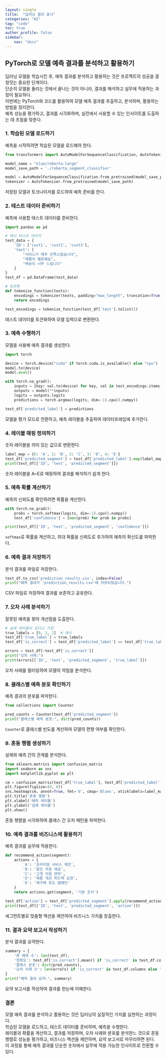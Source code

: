 ```yaml
---
layout: single
title:  "딥러닝 결과 표시"
categories: "AI"
tag: "code"
toc: true
author_profile: false
sidebar:
    nav: "docs"
---
```


## PyTorch로 모델 예측 결과를 분석하고 활용하기

딥러닝 모델을 학습시킨 후, 예측 결과를 분석하고 활용하는 것은 프로젝트의 성공을 결정짓는 중요한 단계이다.  
단순히 모델을 돌리는 것에서 끝나는 것이 아니라, 결과를 해석하고 실무에 적용하는 과정이 필요하다.  
이번에는 PyTorch와 코드를 활용하여 모델 예측 결과를 추출하고, 분석하며, 활용하는 방법을 정리한다.  
예측 성능을 평가하고, 결과를 시각화하며, 실전에서 사용할 수 있는 인사이트를 도출하는 데 초점을 맞춘다.  

### 1. 학습된 모델 로드하기
예측을 시작하려면 학습된 모델을 로드해야 한다.  

```python
from transformers import AutoModelForSequenceClassification, AutoTokenizer

model_name = "klue/roberta-large"
model_save_path = './roberta_segment_classifier'

model = AutoModelForSequenceClassification.from_pretrained(model_save_path)
tokenizer = AutoTokenizer.from_pretrained(model_save_path)
```

저장된 모델과 토크나이저를 로드하여 예측 준비를 한다.  

### 2. 테스트 데이터 준비하기
예측에 사용할 테스트 데이터를 준비한다.  

```python
import pandas as pd

# 예시 테스트 데이터
test_data = {
    'ID': ['cust1', 'cust2', 'cust3'],
    'text': [
        "서비스가 매우 만족스럽습니다",
        "제품이 별로예요",
        "배송이 너무 느립니다"
    ]
}
test_df = pd.DataFrame(test_data)

# 토큰화
def tokenize_function(texts):
    encodings = tokenizer(texts, padding="max_length", truncation=True, max_length=128, return_tensors='pt')
    return encodings

test_encodings = tokenize_function(test_df['text'].tolist())
```

테스트 데이터를 토큰화하여 모델 입력으로 변환한다.  

### 3. 예측 수행하기
모델을 사용해 예측 결과를 생성한다.  

```python
import torch

device = torch.device("cuda" if torch.cuda.is_available() else "cpu")
model.to(device)
model.eval()

with torch.no_grad():
    inputs = {key: val.to(device) for key, val in test_encodings.items()}
    outputs = model(**inputs)
    logits = outputs.logits
    predictions = torch.argmax(logits, dim=-1).cpu().numpy()

test_df['predicted_label'] = predictions
```

모델을 평가 모드로 전환하고, 예측 레이블을 추출하여 데이터프레임에 추가한다.  

### 4. 레이블 매핑 정의하기
숫자 레이블을 의미 있는 값으로 변환한다.  

```python
label_map = {0: 'A', 1: 'B', 2: 'C', 3: 'D', 4: 'E'}
test_df['predicted_segment'] = test_df['predicted_label'].map(label_map)
print(test_df[['ID', 'text', 'predicted_segment']])
```

숫자 레이블을 A~E로 매핑하여 결과를 해석하기 쉽게 한다.  

### 5. 예측 확률 계산하기
예측의 신뢰도를 확인하려면 확률을 계산한다.   

```python
with torch.no_grad():
    probs = torch.softmax(logits, dim=-1).cpu().numpy()
    test_df['confidence'] = [max(prob) for prob in probs]

print(test_df[['ID', 'text', 'predicted_segment', 'confidence']])
```

`softmax`로 확률을 계산하고, 최대 확률을 신뢰도로 추가하여 예측의 확신도를 파악한다.  

### 6. 예측 결과 저장하기
분석 결과를 파일로 저장한다.  

```python
test_df.to_csv('prediction_results.csv', index=False)
print("예측 결과가 'prediction_results.csv'에 저장되었습니다.")
```

CSV 파일로 저장하여 결과를 보존하고 공유한다.  

### 7. 오차 사례 분석하기
잘못된 예측을 찾아 개선점을 도출한다.  

```python
# 실제 레이블이 있다고 가정
true_labels = [0, 1, 2]  # 예시
test_df['true_label'] = true_labels
test_df['is_correct'] = test_df['predicted_label'] == test_df['true_label']

errors = test_df[~test_df['is_correct']]
print("오차 사례:")
print(errors[['ID', 'text', 'predicted_segment', 'true_label']])
```

오차 사례를 필터링하여 모델의 약점을 분석한다.  

### 8. 클래스별 예측 분포 확인하기
예측 결과의 분포를 파악한다.  

```python
from collections import Counter

pred_counts = Counter(test_df['predicted_segment'])
print("클래스별 예측 분포:", dict(pred_counts))
```

`Counter`로 클래스별 빈도를 계산하여 모델의 편향 여부를 확인한다.  

### 9. 혼동 행렬 생성하기
실제와 예측 간의 관계를 분석한다.  

```python
from sklearn.metrics import confusion_matrix
import seaborn as sns
import matplotlib.pyplot as plt

cm = confusion_matrix(test_df['true_label'], test_df['predicted_label'])
plt.figure(figsize=(8, 6))
sns.heatmap(cm, annot=True, fmt='d', cmap='Blues', xticklabels=label_map.values(), yticklabels=label_map.values())
plt.title('혼동 행렬')
plt.xlabel('예측 레이블')
plt.ylabel('실제 레이블')
plt.show()
```

혼동 행렬을 시각화하여 클래스 간 오차 패턴을 파악한다.  

### 10. 예측 결과를 비즈니스에 활용하기
예측 결과를 실무에 적용한다.  

```python
def recommend_action(segment):
    actions = {
        'A': '프리미엄 서비스 제안',
        'B': '할인 쿠폰 제공',
        'C': '고객 지원 연락',
        'D': '제품 개선 피드백 요청',
        'E': '재구매 유도 캠페인'
    }
    return actions.get(segment, '기본 조치')

test_df['action'] = test_df['predicted_segment'].apply(recommend_action)
print(test_df[['ID', 'text', 'predicted_segment', 'action']])
```

세그먼트별로 맞춤형 액션을 제안하여 비즈니스 가치를 창출한다.  

### 11. 결과 요약 보고서 작성하기
분석 결과를 요약한다.  

```python
summary = {
    '총 예측 수': len(test_df),
    '정확도': test_df['is_correct'].mean() if 'is_correct' in test_df.columns else 'N/A',
    '클래스 분포': dict(pred_counts),
    '오차 사례 수': len(errors) if 'is_correct' in test_df.columns else 'N/A'
}
print("예측 결과 요약:", summary)
```

요약 보고서를 작성하여 결과를 한눈에 이해한다.  

### 결론
모델 예측 결과를 분석하고 활용하는 것은 딥러닝의 실질적인 가치를 실현하는 과정이다.  
학습된 모델을 로드하고, 테스트 데이터를 준비하며, 예측을 수행한다.  
레이블과 확률을 계산하고, 결과를 저장하며, 오차 사례와 분포를 분석한느 것으로 혼동 행렬로 성능을 평가하고, 비즈니스 액션을 제안하며, 요약 보고서로 마무리하면 된다.  
이 과정을 통해 예측 결과를 단순한 숫자에서 실무에 적용 가능한 인사이트로 전환할 수 있다.  
